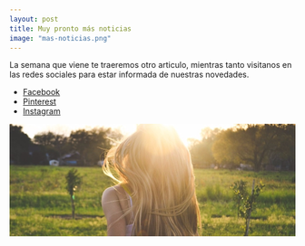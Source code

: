 ```yaml
---
layout: post
title: Muy pronto más noticias
image: "mas-noticias.png"
---
```

<article class="container mod-row">
  <div class="container-item-text-left">
    <p>
     La semana que viene te traeremos otro articulo, mientras tanto visitanos en las redes sociales para estar informada de nuestras novedades.
     <ul class="inline-list-app-footer text-center">
       <li><a href="https://www.facebook.com/peluqueria.escandalo" title="Twitter">Facebook</a></li>
       <li><a href="https://es.pinterest.com/peluescandalo/" title="Twitter">Pinterest</a></li>
       <li><a href="https://www.instagram.com/peluqueria_escandalo/?hl=es" title="Twitter">Instagram</a></li>
     </ul>
    </p>
  </div>
  <div>
     <img src="img/noticias.jpg" width="600" height="auto" alt="Las 10 mejores verduras para comer este invierno">
  </div>
